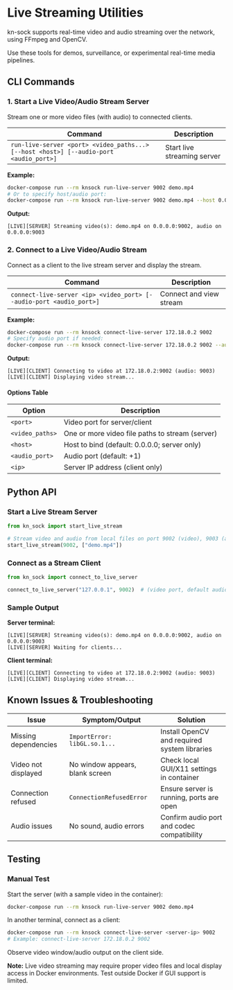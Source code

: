 # Live Streaming Utilities

kn-sock supports real-time video and audio streaming over the network, using FFmpeg and OpenCV.  

Use these tools for demos, surveillance, or experimental real-time media pipelines.

## CLI Commands

### 1. Start a Live Video/Audio Stream Server

Stream one or more video files (with audio) to connected clients.

| Command                                                   | Description                                 |
|-----------------------------------------------------------|---------------------------------------------|
| `run-live-server <port> <video_paths...> [--host <host>] [--audio-port <audio_port>]` | Start live streaming server |

**Example:**
```sh
docker-compose run --rm knsock run-live-server 9002 demo.mp4
# Or to specify host/audio port:
docker-compose run --rm knsock run-live-server 9002 demo.mp4 --host 0.0.0.0 --audio-port 9003
```
**Output:**
```
[LIVE][SERVER] Streaming video(s): demo.mp4 on 0.0.0.0:9002, audio on 0.0.0.0:9003
```

### 2. Connect to a Live Video/Audio Stream

Connect as a client to the live stream server and display the stream.

| Command                                                   | Description                   |
|-----------------------------------------------------------|-------------------------------|
| `connect-live-server <ip> <video_port> [--audio-port <audio_port>]` | Connect and view stream |

**Example:**
```sh
docker-compose run --rm knsock connect-live-server 172.18.0.2 9002
# Specify audio port if needed:
docker-compose run --rm knsock connect-live-server 172.18.0.2 9002 --audio-port 9003
```
**Output:**
```
[LIVE][CLIENT] Connecting to video at 172.18.0.2:9002 (audio: 9003)
[LIVE][CLIENT] Displaying video stream...
```

#### Options Table
| Option         | Description                           |
|----------------|---------------------------------------|
| `<port>`       | Video port for server/client          |
| `<video_paths>`| One or more video file paths to stream (server) |
| `<host>`       | Host to bind (default: 0.0.0.0; server only) |
| `<audio_port>` | Audio port (default: <port>+1)       |
| `<ip>`         | Server IP address (client only)      |

## Python API

### Start a Live Stream Server
```python
from kn_sock import start_live_stream

# Stream video and audio from local files on port 9002 (video), 9003 (audio)
start_live_stream(9002, ["demo.mp4"])
```

### Connect as a Stream Client
```python
from kn_sock import connect_to_live_server

connect_to_live_server("127.0.0.1", 9002)  # (video port, default audio port is 9003)
```

### Sample Output
**Server terminal:**
```
[LIVE][SERVER] Streaming video(s): demo.mp4 on 0.0.0.0:9002, audio on 0.0.0.0:9003
[LIVE][SERVER] Waiting for clients...
```

**Client terminal:**
```
[LIVE][CLIENT] Connecting to video at 172.18.0.2:9002 (audio: 9003)
[LIVE][CLIENT] Displaying video stream...
```

## Known Issues & Troubleshooting
| Issue                        | Symptom/Output                              | Solution                                           |
|------------------------------|---------------------------------------------|----------------------------------------------------|
| Missing dependencies         | `ImportError: libGL.so.1...`                | Install OpenCV and required system libraries       |
| Video not displayed          | No window appears, blank screen             | Check local GUI/X11 settings in container          |
| Connection refused           | `ConnectionRefusedError`                    | Ensure server is running, ports are open           |
| Audio issues                 | No sound, audio errors                      | Confirm audio port and codec compatibility         |

## Testing
### Manual Test
Start the server (with a sample video in the container):
```sh
docker-compose run --rm knsock run-live-server 9002 demo.mp4
```

In another terminal, connect as a client:
```sh
docker-compose run --rm knsock connect-live-server <server-ip> 9002
# Example: connect-live-server 172.18.0.2 9002
```

Observe video window/audio output on the client side.

**Note:** Live video streaming may require proper video files and local display access in Docker environments. Test outside Docker if GUI support is limited.